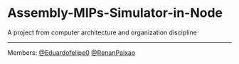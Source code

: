 # Assembly-MIPs-Simulator-in-Node
A project from computer architecture and organization discipline

---

Members: [@Eduardofelipe0](https://github.com/eduardofelipe0)
         [@RenanPaixao](https://github.com/renanpaixao)
